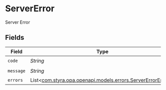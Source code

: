 # ServerError

Server Error


## Fields

| Field                                                                                                   | Type                                                                                                    | Required                                                                                                | Description                                                                                             |
| ------------------------------------------------------------------------------------------------------- | ------------------------------------------------------------------------------------------------------- | ------------------------------------------------------------------------------------------------------- | ------------------------------------------------------------------------------------------------------- |
| `code`                                                                                                  | *String*                                                                                                | :heavy_check_mark:                                                                                      | N/A                                                                                                     |
| `message`                                                                                               | *String*                                                                                                | :heavy_check_mark:                                                                                      | N/A                                                                                                     |
| `errors`                                                                                                | List<[com.styra.opa.openapi.models.errors.ServerErrorErrors](../../models/errors/ServerErrorErrors.md)> | :heavy_minus_sign:                                                                                      | N/A                                                                                                     |